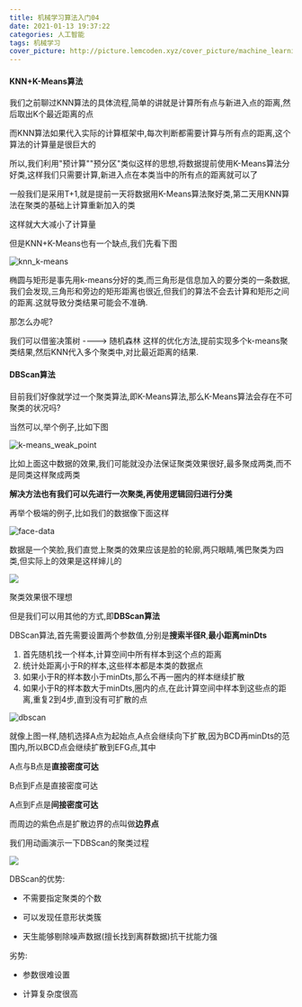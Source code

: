 ```yaml
---
title: 机械学习算法入门04
date: 2021-01-13 19:37:22
categories: 人工智能
tags: 机械学习
cover_picture: http://picture.lemcoden.xyz/cover_picture/machine_learning.jpeg
---
```



#### KNN+K-Means算法

我们之前聊过KNN算法的具体流程,简单的讲就是计算所有点与新进入点的距离,然后取出K个最近距离的点

而KNN算法如果代入实际的计算框架中,每次判断都需要计算与所有点的距离,这个算法的计算量是很巨大的

所以,我们利用"预计算""预分区"类似这样的思想,将数据提前使用K-Means算法分好类,这样我们只需要计算,新进入点在本类当中的所有点的距离就可以了

一般我们是采用T+1,就是提前一天将数据用K-Means算法聚好类,第二天用KNN算法在聚类的基础上计算重新加入的类

这样就大大减小了计算量

但是KNN+K-Means也有一个缺点,我们先看下图<!--more-->

![knn_k-means](http://picture.lemcoden.xyz/machine_learning/knn_k-means_example01.png)

椭圆与矩形是事先用k-means分好的类,而三角形是信息加入的要分类的一条数据,我们会发现,三角形和旁边的矩形距离也很近,但我们的算法不会去计算和矩形之间的距离.这就导致分类结果可能会不准确.

那怎么办呢?

我们可以借鉴决策树 ----> 随机森林 这样的优化方法,提前实现多个k-means聚类结果,然后KNN代入多个聚类中,对比最近距离的结果.

####  DBScan算法

目前我们好像就学过一个聚类算法,即K-Means算法,那么K-Means算法会存在不可聚类的状况吗?

当然可以,举个例子,比如下图

![k-means_weak_point](http://picture.lemcoden.xyz/machine_learning/k-means_weak_point.png)



比如上面这中数据的效果,我们可能就没办法保证聚类效果很好,最多聚成两类,而不是同类这样聚成两类

**解决方法也有我们可以先进行一次聚类,再使用逻辑回归进行分类**

再举个极端的例子,比如我们的数据像下面这样

![face-data](http://picture.lemcoden.xyz/machine_learning/k-means_weak_point01.png)

数据是一个笑脸,我们直觉上聚类的效果应该是脸的轮廓,两只眼睛,嘴巴聚类为四类,但实际上的效果是这样婶儿的

![](http://picture.lemcoden.xyz/machine_learning/k-means_weak_point02.png)

聚类效果很不理想

但是我们可以用其他的方式,即**DBScan算法**

DBScan算法,首先需要设置两个参数值,分别是**搜索半径R**,**最小距离minDts**

1. 首先随机找一个样本,计算空间中所有样本到这个点的距离
2. 统计处距离小于R的样本,这些样本都是本类的数据点
3. 如果小于R的样本数小于minDts,那么不再一圈内的样本继续扩散
4. 如果小于R的样本数大于minDts,圈内的点,在此计算空间中样本到这些点的距离,重复2到4步,直到没有可扩散的点

![dbscan](http://picture.lemcoden.xyz/machine_learning/dbscan_example01.png)

就像上图一样,随机选择A点为起始点,A点会继续向下扩散,因为BCD再minDts的范围内,所以BCD点会继续扩散到EFG点,其中

A点与B点是**直接密度可达**

B点到F点是直接密度可达

A点到F点是**间接密度可达**

而周边的紫色点是扩散边界的点叫做**边界点**

我们用动画演示一下DBScan的聚类过程

![](http://picture.lemcoden.xyz/machine_learning/dbscan.gif)

DBScan的优势:

* 不需要指定聚类的个数

* 可以发现任意形状类簇

* 天生能够剔除噪声数据(擅长找到离群数据)抗干扰能力强

劣势:

* 参数很难设置

* 计算复杂度很高
